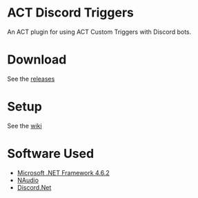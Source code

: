 # ACT Discord Triggers
An ACT plugin for using ACT Custom Triggers with Discord bots.

# Download
See the [releases](https://github.com/Makar8000/ACT-Discord-Triggers/releases)

# Setup
See the [wiki](https://github.com/Makar8000/ACT-Discord-Triggers/wiki/First-Time-Setup-Guide)

# Software Used
 * [Microsoft .NET Framework 4.6.2](https://www.microsoft.com/en-us/download/details.aspx?id=53344)
 * [NAudio](https://github.com/naudio/NAudio)
 * [Discord.Net](https://github.com/RogueException/Discord.Net)
